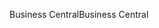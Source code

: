<span data-ttu-id="1cb4b-101">Business Central</span><span class="sxs-lookup"><span data-stu-id="1cb4b-101">Business Central</span></span>

